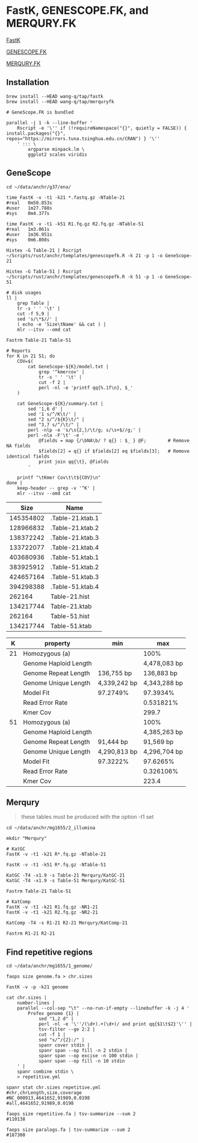 # FastK, GENESCOPE.FK, and MERQURY.FK

[FastK](https://github.com/thegenemyers/FASTK)

[GENESCOPE.FK](https://github.com/thegenemyers/GENESCOPE.FK)

[MERQURY.FK](https://github.com/thegenemyers/MERQURY.FK)

## Installation

```shell
brew install --HEAD wang-q/tap/fastk
brew install --HEAD wang-q/tap/merquryfk

# GeneScope.FK is bundled

parallel -j 1 -k --line-buffer '
    Rscript -e '\'' if (!requireNamespace("{}", quietly = FALSE)) { install.packages("{}", repos="https://mirrors.tuna.tsinghua.edu.cn/CRAN") } '\''
    ' ::: \
        argparse minpack.lm \
        ggplot2 scales viridis

```

## GeneScope

```shell
cd ~/data/anchr/g37/ena/

time FastK -v -t1 -k21 *.fastq.gz -NTable-21
#real	0m50.853s
#user	1m27.788s
#sys	0m4.377s

time FastK -v -t1 -k51 R1.fq.gz R2.fq.gz -NTable-51
#real	1m3.061s
#user	1m36.951s
#sys	0m6.808s

Histex -G Table-21 | Rscript ~/Scripts/rust/anchr/templates/genescopefk.R -k 21 -p 1 -o GeneScope-21

Histex -G Table-51 | Rscript ~/Scripts/rust/anchr/templates/genescopefk.R -k 51 -p 1 -o GeneScope-51

# disk usages
ll |
    grep Table |
    tr -s ' ' '\t' |
    cut -f 5,9 |
    sed 's/\*$//' |
    ( echo -e 'Size\tName' && cat ) |
    mlr --itsv --omd cat

Fastrm Table-21 Table-51

# Reports
for K in 21 51; do
    COV=$(
        cat GeneScope-${K}/model.txt |
            grep '^kmercov' |
            tr -s ' ' '\t' |
            cut -f 2 |
            perl -nl -e 'printf qq{%.1f\n}, $_'
    )

    cat GeneScope-${K}/summary.txt |
        sed '1,6 d' |
        sed '1 s/^/K\t/' |
        sed "2 s/^/${K}\t/" |
        sed "3,7 s/^/\t/" |
        perl -nlp -e 's/\s{2,}/\t/g; s/\s+$//g;' |
        perl -nla -F'\t' -e '
            @fields = map {/\bNA\b/ ? q{} : $_ } @F;        # Remove NA fields
            $fields[2] = q{} if $fields[2] eq $fields[3];   # Remove identical fields
            print join qq{\t}, @fields
        '

    printf "\tKmer Cov\t\t${COV}\n"
done |
    keep-header -- grep -v '^K' |
    mlr --itsv --omd cat

```

| Size      | Name             |
|-----------|------------------|
| 145354802 | .Table-21.ktab.1 |
| 128966832 | .Table-21.ktab.2 |
| 138372242 | .Table-21.ktab.3 |
| 133722077 | .Table-21.ktab.4 |
| 403680936 | .Table-51.ktab.1 |
| 383925912 | .Table-51.ktab.2 |
| 424657164 | .Table-51.ktab.3 |
| 394298388 | .Table-51.ktab.4 |
| 262164    | Table-21.hist    |
| 134217744 | Table-21.ktab    |
| 262164    | Table-51.hist    |
| 134217744 | Table-51.ktab    |

| K   | property              | min          | max          |
|-----|-----------------------|--------------|--------------|
| 21  | Homozygous (a)        |              | 100%         |
|     | Genome Haploid Length |              | 4,478,083 bp |
|     | Genome Repeat Length  | 136,755 bp   | 136,883 bp   |
|     | Genome Unique Length  | 4,339,242 bp | 4,343,288 bp |
|     | Model Fit             | 97.2749%     | 97.3934%     |
|     | Read Error Rate       |              | 0.531821%    |
|     | Kmer Cov              |              | 299.7        |
| 51  | Homozygous (a)        |              | 100%         |
|     | Genome Haploid Length |              | 4,385,263 bp |
|     | Genome Repeat Length  | 91,444 bp    | 91,569 bp    |
|     | Genome Unique Length  | 4,290,813 bp | 4,296,704 bp |
|     | Model Fit             | 97.3222%     | 97.6265%     |
|     | Read Error Rate       |              | 0.326106%    |
|     | Kmer Cov              |              | 223.4        |

## Merqury

> these tables must be produced with the option -t1 set

```shell
cd ~/data/anchr/mg1655/2_illumina

mkdir "Merqury"

# KatGC
FastK -v -t1 -k21 R*.fq.gz -NTable-21

FastK -v -t1 -k51 R*.fq.gz -NTable-51

KatGC -T4 -x1.9 -s Table-21 Merqury/KatGC-21
KatGC -T4 -x1.9 -s Table-51 Merqury/KatGC-51

Fastrm Table-21 Table-51

# KatComp
FastK -v -t1 -k21 R1.fq.gz -NR1-21
FastK -v -t1 -k21 R2.fq.gz -NR2-21

KatComp -T4 -s R1-21 R2-21 Merqury/KatComp-21

Fastrm R1-21 R2-21

```

## Find repetitive regions

```shell
cd ~/data/anchr/mg1655/1_genome/

faops size genome.fa > chr.sizes

FastK -v -p -k21 genome

cat chr.sizes |
    number-lines |
    parallel --col-sep "\t" --no-run-if-empty --linebuffer -k -j 4 '
        Profex genome {1} |
            sed "1,2 d" |
            perl -nl -e '\''/(\d+).+(\d+)/ and print qq{$1\t$2}'\'' |
            tsv-filter --ge 2:2 |
            cut -f 1 |
            sed "s/^/{2}:/" |
            spanr cover stdin |
            spanr span --op fill -n 2 stdin |
            spanr span --op excise -n 100 stdin |
            spanr span --op fill -n 10 stdin
    ' |
    spanr combine stdin \
    > repetitive.yml

spanr stat chr.sizes repetitive.yml
#chr,chrLength,size,coverage
#NC_000913,4641652,91989,0.0198
#all,4641652,91989,0.0198

faops size repetitive.fa | tsv-summarize --sum 2
#110138

faops size paralogs.fa | tsv-summarize --sum 2
#187300

```
